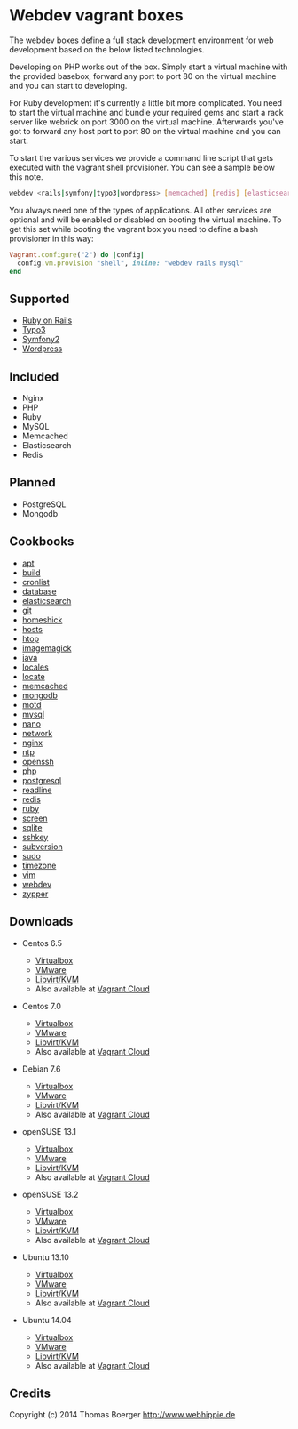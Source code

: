 # Webdev vagrant boxes

The webdev boxes define a full stack development environment for web development
based on the below listed technologies.

Developing on PHP works out of the box. Simply start a virtual machine
with the provided basebox, forward any port to port 80 on the virtual machine
and you can start to developing. 

For Ruby development it's currently a little bit more complicated. You need
to start the virtual machine and bundle your required gems and start a rack
server like webrick on port 3000 on the virtual machine. Afterwards you've
got to forward any host port to port 80 on the virtual machine and you can
start.

To start the various services we provide a command line script that gets
executed with the vagrant shell provisioner. You can see a sample below this
note.

```bash
webdev <rails|symfony|typo3|wordpress> [memcached] [redis] [elasticsearch] [mysql] [pgsql] [mongodb]
```

You always need one of the types of applications. All other services are
optional and will be enabled or disabled on booting the virtual machine. To
get this set while booting the vagrant box you need to define a bash
provisioner in this way:

```ruby
Vagrant.configure("2") do |config|
  config.vm.provision "shell", inline: "webdev rails mysql"
end
```


## Supported

* [Ruby on Rails](http://rubyonrails.org/)
* [Typo3](http://typo3.org/)
* [Symfony2](http://symfony.com/)
* [Wordpress](http://wordpress.org/)


## Included

* Nginx
* PHP
* Ruby
* MySQL
* Memcached
* Elasticsearch
* Redis


## Planned

* PostgreSQL
* Mongodb


## Cookbooks

* [apt](https://github.com/tboerger/chef-apt)
* [build](https://github.com/tboerger/chef-build)
* [cronlist](https://github.com/tboerger/chef-cronlist)
* [database](https://github.com/tboerger/chef-database)
* [elasticsearch](https://github.com/tboerger/chef-elasticsearch)
* [git](https://github.com/tboerger/chef-git)
* [homeshick](https://github.com/tboerger/chef-homeshick)
* [hosts](https://github.com/tboerger/chef-hosts)
* [htop](https://github.com/tboerger/chef-htop)
* [imagemagick](https://github.com/tboerger/chef-imagemagick)
* [java](https://github.com/tboerger/chef-java)
* [locales](https://github.com/tboerger/chef-locales)
* [locate](https://github.com/tboerger/chef-locate)
* [memcached](https://github.com/tboerger/chef-memcached)
* [mongodb](https://github.com/tboerger/chef-mongodb)
* [motd](https://github.com/tboerger/chef-motd)
* [mysql](https://github.com/tboerger/chef-mysql)
* [nano](https://github.com/tboerger/chef-nano)
* [network](https://github.com/tboerger/chef-network)
* [nginx](https://github.com/tboerger/chef-nginx)
* [ntp](https://github.com/tboerger/chef-ntp)
* [openssh](https://github.com/tboerger/chef-openssh)
* [php](https://github.com/tboerger/chef-php)
* [postgresql](https://github.com/tboerger/chef-postgresql)
* [readline](https://github.com/tboerger/chef-readline)
* [redis](https://github.com/tboerger/chef-redis)
* [ruby](https://github.com/tboerger/chef-ruby)
* [screen](https://github.com/tboerger/chef-screen)
* [sqlite](https://github.com/tboerger/chef-sqlite)
* [sshkey](https://github.com/tboerger/chef-sshkey)
* [subversion](https://github.com/tboerger/chef-subversion)
* [sudo](https://github.com/tboerger/chef-sudo)
* [timezone](https://github.com/tboerger/chef-timezone)
* [vim](https://github.com/tboerger/chef-vim)
* [webdev](https://github.com/tboerger/chef-webdev)
* [zypper](https://github.com/tboerger/chef-zypper)


## Downloads

* Centos 6.5
  * [Virtualbox](http://vagrant.webhippie.de/webdev/centos-6.5-virtualbox-0.0.1.box)
  * [VMware](http://vagrant.webhippie.de/webdev/centos-6.5-vmware-0.0.1.box)
  * [Libvirt/KVM](http://vagrant.webhippie.de/webdev/centos-6.5-libvirt-0.0.1.box)
  * Also available at [Vagrant Cloud](https://vagrantcloud.com/webhippie/boxes/webdev-centos-6.5)

* Centos 7.0
  * [Virtualbox](http://vagrant.webhippie.de/webdev/centos-7.0-virtualbox-0.0.1.box)
  * [VMware](http://vagrant.webhippie.de/webdev/centos-7.0-vmware-0.0.1.box)
  * [Libvirt/KVM](http://vagrant.webhippie.de/webdev/centos-7.0-libvirt-0.0.1.box)
  * Also available at [Vagrant Cloud](https://vagrantcloud.com/webhippie/boxes/webdev-centos-7.0)

* Debian 7.6
  * [Virtualbox](http://vagrant.webhippie.de/webdev/debian-7.6-virtualbox-0.0.1.box)
  * [VMware](http://vagrant.webhippie.de/webdev/debian-7.6-vmware-0.0.1.box)
  * [Libvirt/KVM](http://vagrant.webhippie.de/webdev/debian-7.6-libvirt-0.0.1.box)
  * Also available at [Vagrant Cloud](https://vagrantcloud.com/webhippie/boxes/webdev-debian-7.6)

* openSUSE 13.1
  * [Virtualbox](http://vagrant.webhippie.de/webdev/opensuse-13.1-virtualbox-0.0.1.box)
  * [VMware](http://vagrant.webhippie.de/webdev/opensuse-13.1-vmware-0.0.1.box)
  * [Libvirt/KVM](http://vagrant.webhippie.de/webdev/opensuse-13.1-libvirt-0.0.1.box)
  * Also available at [Vagrant Cloud](https://vagrantcloud.com/webhippie/boxes/webdev-opensuse-13.1)

* openSUSE 13.2
  * [Virtualbox](http://vagrant.webhippie.de/webdev/opensuse-13.2-virtualbox-0.0.1.box)
  * [VMware](http://vagrant.webhippie.de/webdev/opensuse-13.2-vmware-0.0.1.box)
  * [Libvirt/KVM](http://vagrant.webhippie.de/webdev/opensuse-13.2-libvirt-0.0.1.box)
  * Also available at [Vagrant Cloud](https://vagrantcloud.com/webhippie/boxes/webdev-opensuse-13.2)

* Ubuntu 13.10
  * [Virtualbox](http://vagrant.webhippie.de/webdev/ubuntu-13.10-virtualbox-0.0.1.box)
  * [VMware](http://vagrant.webhippie.de/webdev/ubuntu-13.10-vmware-0.0.1.box)
  * [Libvirt/KVM](http://vagrant.webhippie.de/webdev/ubuntu-13.10-libvirt-0.0.1.box)
  * Also available at [Vagrant Cloud](https://vagrantcloud.com/webhippie/boxes/webdev-ubuntu-13.10)

* Ubuntu 14.04
  * [Virtualbox](http://vagrant.webhippie.de/webdev/ubuntu-14.04-virtualbox-0.0.1.box)
  * [VMware](http://vagrant.webhippie.de/webdev/ubuntu-14.04-vmware-0.0.1.box)
  * [Libvirt/KVM](http://vagrant.webhippie.de/webdev/ubuntu-14.04-libvirt-0.0.1.box)
  * Also available at [Vagrant Cloud](https://vagrantcloud.com/webhippie/boxes/webdev-ubuntu-14.04)


## Credits

Copyright (c) 2014 Thomas Boerger <http://www.webhippie.de>
